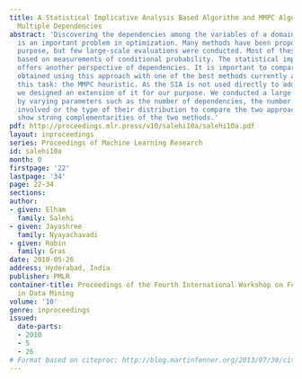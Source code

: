 ```yaml
---
title: A Statistical Implicative Analysis Based Algorithm and MMPC Algorithm for Detecting
  Multiple Dependencies
abstract: 'Discovering the dependencies among the variables of a domain from examples
  is an important problem in optimization. Many methods have been proposed for this
  purpose, but few large-scale evaluations were conducted. Most of these methods are
  based on measurements of conditional probability. The statistical implicative analysis
  offers another perspective of dependencies. It is important to compare the results
  obtained using this approach with one of the best methods currently available for
  this task: the MMPC heuristic. As the SIA is not used directly to address this problem,
  we designed an extension of it for our purpose. We conducted a large number of experiments
  by varying parameters such as the number of dependencies, the number of variables
  involved or the type of their distribution to compare the two approaches. The results
  show strong complementarities of the two methods.'
pdf: http://proceedings.mlr.press/v10/salehi10a/salehi10a.pdf
layout: inproceedings
series: Proceedings of Machine Learning Research
id: salehi10a
month: 0
firstpage: '22'
lastpage: '34'
page: 22-34
sections: 
author:
- given: Elham
  family: Salehi
- given: Jayashree
  family: Nyayachavadi
- given: Robin
  family: Gras
date: 2010-05-26
address: Hyderabad, India
publisher: PMLR
container-title: Proceedings of the Fourth International Workshop on Feature Selection
  in Data Mining
volume: '10'
genre: inproceedings
issued:
  date-parts:
  - 2010
  - 5
  - 26
# Format based on citeproc: http://blog.martinfenner.org/2013/07/30/citeproc-yaml-for-bibliographies/
---
```

